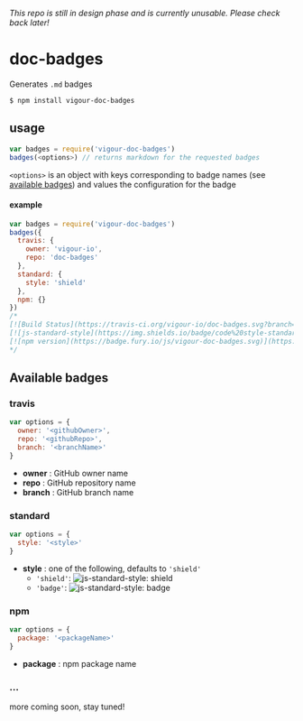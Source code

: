 *This repo is still in design phase and is currently unusable. Please check back later!*

# doc-badges
Generates `.md` badges

`$ npm install vigour-doc-badges`

## usage

```javascript
var badges = require('vigour-doc-badges')
badges(<options>) // returns markdown for the requested badges
```

`<options>` is an object with keys corresponding to badge names (see [available badges](#available-badges)) and values the configuration for the badge

#### example

```javascript
var badges = require('vigour-doc-badges')
badges({
  travis: {
    owner: 'vigour-io',
    repo: 'doc-badges'
  },
  standard: {
    style: 'shield'
  },
  npm: {}
})
/*
[![Build Status](https://travis-ci.org/vigour-io/doc-badges.svg?branch=master)](https://travis-ci.org/vigour-io/doc-badges)
[![js-standard-style](https://img.shields.io/badge/code%20style-standard-brightgreen.svg)](http://standardjs.com/)
[![npm version](https://badge.fury.io/js/vigour-doc-badges.svg)](https://badge.fury.io/js/vigour-doc-badges)
*/
```

## Available badges

### travis
```javascript
var options = {
  owner: '<githubOwner>',
  repo: '<githubRepo>',
  branch: '<branchName>'
}
```
- **owner** : GitHub owner name
- **repo** : GitHub repository name
- **branch** : GitHub branch name

### standard
```javascript
var options = {
  style: '<style>'
}
```
- **style** : one of the following, defaults to `'shield'`
  * `'shield'`: ![js-standard-style: shield](https://img.shields.io/badge/code%20style-standard-brightgreen.svg "js-standard-style: shield")
  * `'badge'`: ![js-standard-style: badge](https://cdn.rawgit.com/feross/standard/master/badge.svg "js-standard-style: badge")


### npm
```javascript
var options = {
  package: '<packageName>'
}
```
- **package** : npm package name

### ...
more coming soon, stay tuned!
